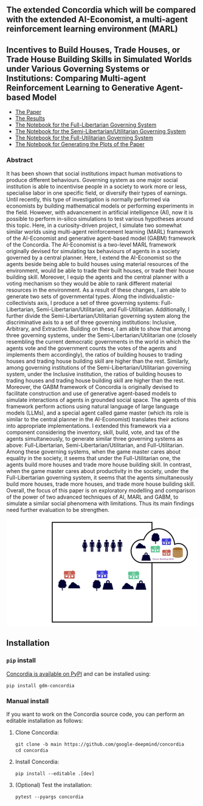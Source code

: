 ## The extended Concordia which will be compared with the extended AI-Economist, a multi-agent reinforcement learning environment (MARL)
## Incentives to Build Houses, Trade Houses, or Trade House Building Skills in Simulated Worlds under Various Governing Systems or Institutions: Comparing Multi-agent Reinforcement Learning to Generative Agent-based Model

- [The Paper](https://drive.google.com/file/d/18rxxQiXvXzZAZKzRz39sD77t2u6YnCcW/view?usp=drive_link)
- [The Results](https://github.com/aslansd/modified-concordia-marl/blob/main/examples/governing_systems/Results.zip)
- [The Notebook for the Full-Libertarian Governing System](https://github.com/aslansd/modified-concordia-marl/blob/main/examples/governing_systems/comparing_multi-agent_reinforcement_learning_to_generative_agent-based_model_FullLibertarian.ipynb.zip)
- [The Notebook for the Semi-Libertarian/Utilitarian Governing System](https://github.com/aslansd/modified-concordia-marl/blob/main/examples/governing_systems/comparing_multi-agent_reinforcement_learning_to_generative_agent-based_model_SemiLibertarianUtilitarian.ipynb.zip)
- [The Notebook for the Full-Utilitarian Governing System](https://github.com/aslansd/modified-concordia-marl/blob/main/examples/governing_systems/comparing_multi-agent_reinforcement_learning_to_generative_agent-based_model_FullUtilitarian.ipynb.zip)
- [The Notebook for Generating the Plots of the Paper](https://github.com/aslansd/modified-concordia-marl/blob/main/examples/governing_systems/comparing_multi-agent_reinforcement_learning_to_generative_agent-based_model_Plotting.ipynb)

### Abstract

It has been shown that social institutions impact human motivations to produce different behaviours. Governing system as one major social institution is able to incentivise people in a society to work more or less, specialise labor in one specific field, or diversify their types of earnings. Until recently, this type of investigation is normally performed via economists by building mathematical models or performing experiments in the field. However, with advancement in artificial intelligence (AI), now it is possible to perform in-silico simulations to test various hypotheses around this topic. Here, in a curiosity-driven project, I simulate two somewhat similar worlds using multi-agent reinforcement learning (MARL) framework of the AI-Economist and generative agent-based model (GABM) framework of the Concordia. The AI-Economist is a two-level MARL framework originally devised for simulating tax behaviours of agents in a society governed by a central planner. Here, I extend the AI-Economist so the agents beside being able to build houses using material resources of the environment, would be able to trade their built houses, or trade their house building skill. Moreover, I equip the agents and the central planner with a voting mechanism so they would be able to rank different material resources in the environment. As a result of these changes, I am able to generate two sets of governmental types. Along the individualistic-collectivists axis, I produce a set of three governing systems: Full-Libertarian, Semi-Libertarian/Utilitarian, and Full-Utilitarian. Additionally, I further divide the Semi-Libertarian/Utilitarian governing system along the discriminative axis to a set of three governing institutions: Inclusive, Arbitrary, and Extractive. Building on these, I am able to show that among three governing systems, under the Semi-Libertarian/Utilitarian one (closely resembling the current democratic governments in the world in which the agents vote and the government counts the votes of the agents and implements them accordingly), the ratios of building houses to trading houses and trading house building skill are higher than the rest. Similarly, among governing institutions of the Semi-Libertarian/Utilitarian governing system, under the Inclusive institution, the ratios of building houses to trading houses and trading house building skill are higher than the rest. Moreover, the GABM framework of Concordia is originally devised to facilitate construction and use of generative agent-based models to simulate interactions of agents in grounded social space. The agents of this framework perform actions using natural language of large language models (LLMs), and a special agent called game master (which its role is similar to the central planner in the AI-Economist) translates their actions into appropriate implementations. I extended this framework via a component considering the inventory, skill, build, vote, and tax of the agents simultaneously, to generate similar three governing systems as above: Full-Libertarian, Semi-Libertarian/Utilitarian, and Full-Utilitarian. Among these governing systems, when the game master cares about equality in the society, it seems that under the Full-Utilitarian one, the agents build more houses and trade more house building skill. In contrast, when the game master cares about productivity in the society, under the Full-Libertarian governing system, it seems that the agents simultaneously build more houses, trade more houses, and trade more house building skill. Overall, the focus of this paper is on exploratory modelling and comparison of the power of two advanced techniques of AI, MARL and GABM, to simulate a similar social phenomena with limitations. Thus its main findings need further evaluation to be strengthen.

<p align="center">
  <img width="800" src="figs/Slide_1.jpeg" />
</p>

## Installation

### `pip` install

[Concordia is available on PyPI](https://pypi.python.org/pypi/gdm-concordia)
and can be installed using:

```shell
pip install gdm-concordia
```

### Manual install

If you want to work on the Concordia source code, you can perform an editable
installation as follows:

1.  Clone Concordia:

    ```shell
    git clone -b main https://github.com/google-deepmind/concordia
    cd concordia
    ```

2.  Install Concordia:

    ```shell
    pip install --editable .[dev]
    ```

3.  (Optional) Test the installation:

    ```shell
    pytest --pyargs concordia
    ```